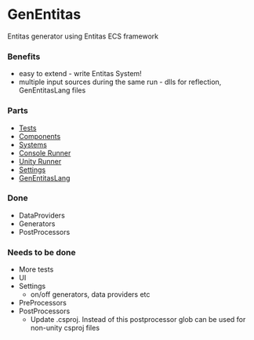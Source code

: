 # GenEntitas
Entitas generator using Entitas ECS framework

### Benefits
  - easy to extend - write Entitas System!
  - multiple input sources during the same run - dlls for reflection, GenEntitasLang files

### Parts
  - [Tests](./Tests)
  - [Components](./ComponentsLib)
  - [Systems](./GenEntitasLib)
  - [Console Runner](./GenEntitas)
  - [Unity Runner](./UnityRunner)
  - [Settings](GenEntitasSettings)
  - [GenEntitasLang](./GenEntitasLang)

### Done

  - DataProviders
  - Generators
  - PostProcessors

### Needs to be done

  - More tests
  - UI
  - Settings
    - on/off generators, data providers etc
  - PreProcessors
  - PostProcessors
    - Update .csproj. Instead of this postprocessor glob can be used for non-unity csproj files
